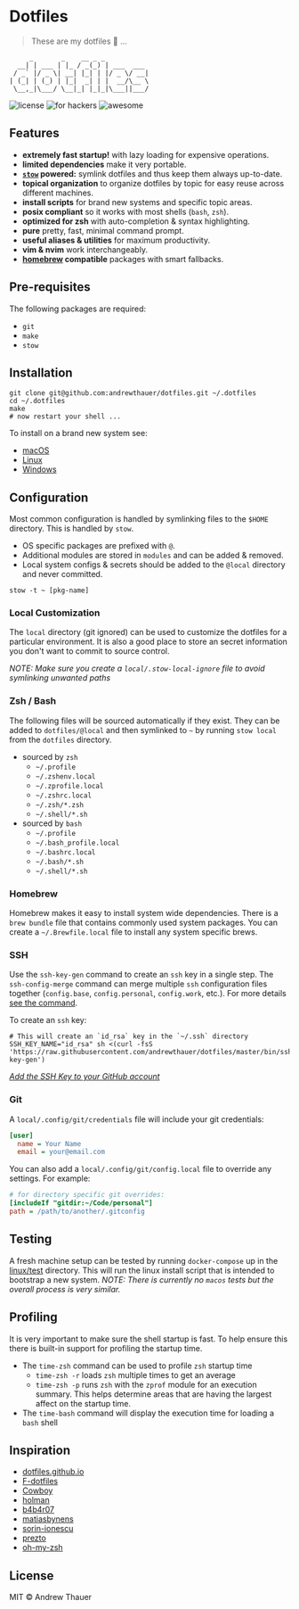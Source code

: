 # Dotfiles

> These are my dotfiles 🎉 ...

```
     _       _    __ _ _
  __| | ___ | |_ / _(_) | ___  ___
 / _` |/ _ \| __| |_| | |/ _ \/ __|
| (_| | (_) | |_|  _| | |  __/\__ \
 \__,_|\___/ \__|_| |_|_|\___||___/
```

![license](https://img.shields.io/github/license/andrew/dotfiles?style=flat-square)
![for hackers](https://img.shields.io/badge/built%20for-hackers-50dd7e.svg?logo=dependabot&style=flat-square)
![awesome](https://img.shields.io/badge/pretty-awesome-ffc24b.svg?logo=sourcegraph&style=flat-square)

## Features

- **extremely fast startup!** with lazy loading for expensive operations.
- **limited dependencies** make it very portable.
- **[`stow`](https://www.gnu.org/software/stow/) powered:** symlink dotfiles and
  thus keep them always up-to-date.
- **topical organization** to organize dotfiles by topic for easy reuse across
  different machines.
- **install scripts** for brand new systems and specific topic areas.
- **posix compliant** so it works with most shells (`bash`, `zsh`).
- **optimized for zsh** with auto-completion & syntax highlighting.
- **pure** pretty, fast, minimal command prompt.
- **useful aliases & utilities** for maximum productivity.
- **vim & nvim** work interchangeably.
- **[homebrew](https://brew.sh) compatible** packages with smart fallbacks.

## Pre-requisites

The following packages are required:

- `git`
- `make`
- `stow`

## Installation

```shell
git clone git@github.com:andrewthauer/dotfiles.git ~/.dotfiles
cd ~/.dotfiles
make
# now restart your shell ...
```

To install on a brand new system see:

- [macOS](macos/README.md)
- [Linux](linux/README.md)
- [Windows](windows/README.md)

## Configuration

Most common configuration is handled by symlinking files to the `$HOME`
directory. This is handled by `stow`.

- OS specific packages are prefixed with `@`.
- Additional modules are stored in `modules` and can be added & removed.
- Local system configs & secrets should be added to the `@local` directory and
  never committed.

```
stow -t ~ [pkg-name]
```

### Local Customization

The `local` directory (git ignored) can be used to customize the dotfiles for a
particular environment. It is also a good place to store an secret information
you don't want to commit to source control.

_NOTE: Make sure you create a `local/.stow-local-ignore` file to avoid
symlinking unwanted paths_

### Zsh / Bash

The following files will be sourced automatically if they exist. They can be
added to `dotfiles/@local` and then symlinked to `~` by running `stow local`
from the `dotfiles` directory.

- sourced by `zsh`
  - `~/.profile`
  - `~/.zshenv.local`
  - `~/.zprofile.local`
  - `~/.zshrc.local`
  - `~/.zsh/*.zsh`
  - `~/.shell/*.sh`
- sourced by `bash`
  - `~/.profile`
  - `~/.bash_profile.local`
  - `~/.bashrc.local`
  - `~/.bash/*.sh`
  - `~/.shell/*.sh`

### Homebrew

Homebrew makes it easy to install system wide dependencies. There is a
`brew bundle` file that contains commonly used system packages. You can create a
`~/.Brewfile.local` file to install any system specific brews.

### SSH

Use the `ssh-key-gen` command to create an `ssh` key in a single step. The
`ssh-config-merge` command can merge multiple `ssh` configuration files together
(`config.base`, `config.personal`, `config.work`, etc.). For more details
[see the command](./bin/ssh-config-merge).

To create an `ssh` key:

```shell
# This will create an `id_rsa` key in the `~/.ssh` directory
SSH_KEY_NAME="id_rsa" sh <(curl -fsS 'https://raw.githubusercontent.com/andrewthauer/dotfiles/master/bin/ssh-key-gen')
```

_[Add the SSH Key to your GitHub account](https://help.github.com/articles/generating-ssh-keys/#step-4-add-your-ssh-key-to-your-account)_

### Git

A `local/.config/git/credentials` file will include your git credentials:

```ini
[user]
  name = Your Name
  email = your@email.com
```

You can also add a `local/.config/git/config.local` file to override any
settings. For example:

```ini
# for directory specific git overrides:
[includeIf "gitdir:~/Code/personal"]
path = /path/to/another/.gitconfig
```

## Testing

A fresh machine setup can be tested by running `docker-compose` up in the
[linux/test](./linux/test) directory. This will run the linux install script
that is intended to bootstrap a new system. _NOTE: There is currently no `macos`
tests but the overall process is very similar._

## Profiling

It is very important to make sure the shell startup is fast. To help ensure this
there is built-in support for profiling the startup time.

- The `time-zsh` command can be used to profile `zsh` startup time
  - `time-zsh -r` loads `zsh` multiple times to get an average
  - `time-zsh -p` runs `zsh` with the `zprof` module for an execution summary.
    This helps determine areas that are having the largest affect on the startup
    time.
- The `time-bash` command will display the execution time for loading a `bash`
  shell

## Inspiration

- [dotfiles.github.io](https://dotfiles.github.io/)
- [F-dotfiles](https://github.com/Kraymer/F-dotfiles)
- [Cowboy](https://github.com/cowboy/dotfiles)
- [holman](https://github.com/holman/dotfiles)
- [b4b4r07](https://github.com/b4b4r07/dotfiles)
- [matiasbynens](https://github.com/mathiasbynens/dotfiles)
- [sorin-ionescu](https://github.com/sorin-ionescu/dotfiles)
- [prezto](https://github.com/sorin-ionescu/prezto)
- [oh-my-zsh](https://github.com/robbyrussell/oh-my-zsh)

## License

MIT © Andrew Thauer
